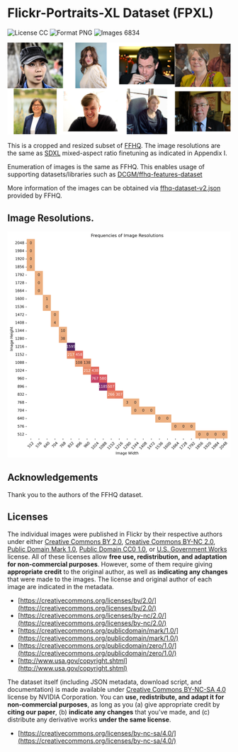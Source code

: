 # Flickr-Portraits-XL Dataset (FPXL) 


![License CC](https://img.shields.io/badge/license-CC-green.svg?style=plastic)
![Format PNG](https://img.shields.io/badge/format-PNG-green.svg?style=plastic)
![Images 6834](https://img.shields.io/badge/images-6834-green.svg?style=plastic)


![Teaser image](./fpxl-teaser.png)

This is a cropped and resized subset of [FFHQ](https://github.com/NVlabs/ffhq-dataset). The image resolutions are the same as [SDXL](https://arxiv.org/abs/2307.01952) mixed-aspect ratio finetuning as indicated in Appendix I. 

Enumeration of images is the same as FFHQ. This enables usage of supporting datasets/libraries such as [DCGM/ffhq-features-dataset](https://github.com/DCGM/ffhq-features-dataset)



More information of the images can be obtained via [ffhq-dataset-v2.json](https://github.com/NVlabs/ffhq-dataset?tab=readme-ov-file#overview) provided by FFHQ.

## Image Resolutions. 
![Image Resolutions](./fpxl-image-resolutions.png)


## Acknowledgements

Thank you to the authors of the FFHQ dataset.


## Licenses

The individual images were published in Flickr by their respective authors under either [Creative Commons BY 2.0](https://creativecommons.org/licenses/by/2.0/), [Creative Commons BY-NC 2.0](https://creativecommons.org/licenses/by-nc/2.0/), [Public Domain Mark 1.0](https://creativecommons.org/publicdomain/mark/1.0/), [Public Domain CC0 1.0](https://creativecommons.org/publicdomain/zero/1.0/), or [U.S. Government Works](http://www.usa.gov/copyright.shtml) license. All of these licenses allow **free use, redistribution, and adaptation for non-commercial purposes**. However, some of them require giving **appropriate credit** to the original author, as well as **indicating any changes** that were made to the images. The license and original author of each image are indicated in the metadata.

* [https://creativecommons.org/licenses/by/2.0/](https://creativecommons.org/licenses/by/2.0/)
* [https://creativecommons.org/licenses/by-nc/2.0/](https://creativecommons.org/licenses/by-nc/2.0/)
* [https://creativecommons.org/publicdomain/mark/1.0/](https://creativecommons.org/publicdomain/mark/1.0/)
* [https://creativecommons.org/publicdomain/zero/1.0/](https://creativecommons.org/publicdomain/zero/1.0/)
* [http://www.usa.gov/copyright.shtml](http://www.usa.gov/copyright.shtml)

The dataset itself (including JSON metadata, download script, and documentation) is made available under [Creative Commons BY-NC-SA 4.0](https://creativecommons.org/licenses/by-nc-sa/4.0/) license by NVIDIA Corporation. You can **use, redistribute, and adapt it for non-commercial purposes**, as long as you (a) give appropriate credit by **citing our paper**, (b) **indicate any changes** that you've made, and (c) distribute any derivative works **under the same license**.

* [https://creativecommons.org/licenses/by-nc-sa/4.0/](https://creativecommons.org/licenses/by-nc-sa/4.0/)


